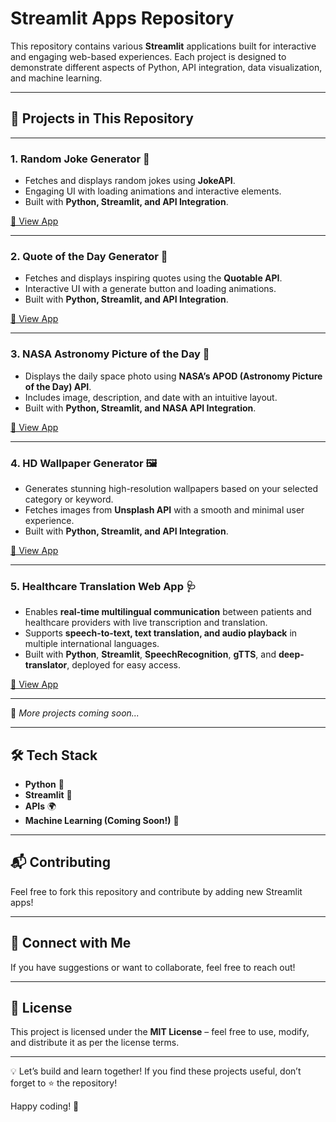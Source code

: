 # Streamlit Apps Repository

This repository contains various **Streamlit** applications built for interactive and engaging web-based experiences. Each project is designed to demonstrate different aspects of Python, API integration, data visualization, and machine learning.

---

## 📌 Projects in This Repository

---

### 1. Random Joke Generator 🤣

- Fetches and displays random jokes using **JokeAPI**.
- Engaging UI with loading animations and interactive elements.
- Built with **Python, Streamlit, and API Integration**.

[🔗 View App](https://random-joke-generator-ahk.streamlit.app/)  

---

### 2. Quote of the Day Generator 📜

- Fetches and displays inspiring quotes using the **Quotable API**.
- Interactive UI with a generate button and loading animations.
- Built with **Python, Streamlit, and API Integration**.

[🔗 View App](https://quote-of-the-day-genertator-ahk.streamlit.app/)  

---

### 3. NASA Astronomy Picture of the Day 🌌

- Displays the daily space photo using **NASA’s APOD (Astronomy Picture of the Day) API**.
- Includes image, description, and date with an intuitive layout.
- Built with **Python, Streamlit, and NASA API Integration**.

[🔗 View App](https://nasa-astronomy-picture-of-the-day-ahk.streamlit.app/)  

---

### 4. HD Wallpaper Generator 🖼️

- Generates stunning high-resolution wallpapers based on your selected category or keyword.
- Fetches images from **Unsplash API** with a smooth and minimal user experience.
- Built with **Python, Streamlit, and API Integration**.

[🔗 View App](https://hd-wallpaper-generator-ahk.streamlit.app/)  

---

### 5. Healthcare Translation Web App 🩺

- Enables **real-time multilingual communication** between patients and healthcare providers with live transcription and translation.
- Supports **speech-to-text, text translation, and audio playback** in multiple international languages.
- Built with **Python**, **Streamlit**, **SpeechRecognition**, **gTTS**, and **deep-translator**, deployed for easy access.

[🔗 View App](https://healthcare-translation-ahk.streamlit.app/)  

---

🔹 *More projects coming soon...*

---

## 🛠 Tech Stack

- **Python** 🐍
- **Streamlit** 🎨
- **APIs** 🌍
- **Machine Learning (Coming Soon!)** 🤖

---

## 📬 Contributing

Feel free to fork this repository and contribute by adding new Streamlit apps!

---

## 📢 Connect with Me

If you have suggestions or want to collaborate, feel free to reach out!

---

## 📜 License

This project is licensed under the **MIT License** – feel free to use, modify, and distribute it as per the license terms.

---

💡 Let’s build and learn together! If you find these projects useful, don’t forget to ⭐ the repository!

Happy coding! 🚀
